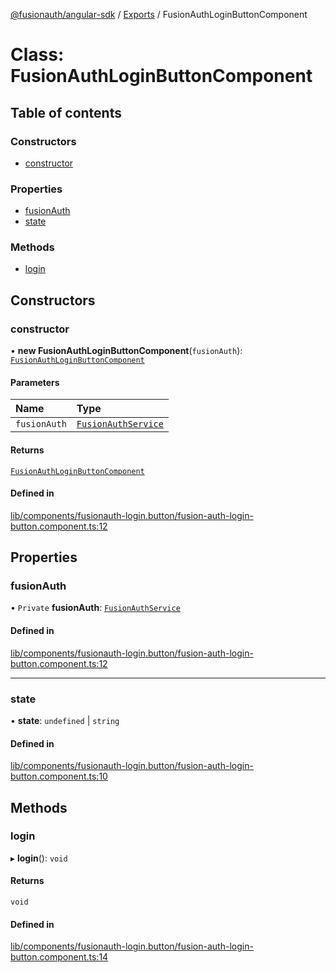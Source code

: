 [@fusionauth/angular-sdk](../README.md) / [Exports](../modules.md) / FusionAuthLoginButtonComponent

# Class: FusionAuthLoginButtonComponent

## Table of contents

### Constructors

- [constructor](FusionAuthLoginButtonComponent.md#constructor)

### Properties

- [fusionAuth](FusionAuthLoginButtonComponent.md#fusionauth)
- [state](FusionAuthLoginButtonComponent.md#state)

### Methods

- [login](FusionAuthLoginButtonComponent.md#login)

## Constructors

### constructor

• **new FusionAuthLoginButtonComponent**(`fusionAuth`): [`FusionAuthLoginButtonComponent`](FusionAuthLoginButtonComponent.md)

#### Parameters

| Name         | Type                                        |
| :----------- | :------------------------------------------ |
| `fusionAuth` | [`FusionAuthService`](FusionAuthService.md) |

#### Returns

[`FusionAuthLoginButtonComponent`](FusionAuthLoginButtonComponent.md)

#### Defined in

[lib/components/fusionauth-login.button/fusion-auth-login-button.component.ts:12](https://github.com/FusionAuth/fusionauth-javascript-sdk/blob/b45b804c41f7355ea2e848325d965c928cec7c86/packages/sdk-angular/projects/fusionauth-angular-sdk/src/lib/components/fusionauth-login.button/fusion-auth-login-button.component.ts#L12)

## Properties

### fusionAuth

• `Private` **fusionAuth**: [`FusionAuthService`](FusionAuthService.md)

#### Defined in

[lib/components/fusionauth-login.button/fusion-auth-login-button.component.ts:12](https://github.com/FusionAuth/fusionauth-javascript-sdk/blob/b45b804c41f7355ea2e848325d965c928cec7c86/packages/sdk-angular/projects/fusionauth-angular-sdk/src/lib/components/fusionauth-login.button/fusion-auth-login-button.component.ts#L12)

---

### state

• **state**: `undefined` \| `string`

#### Defined in

[lib/components/fusionauth-login.button/fusion-auth-login-button.component.ts:10](https://github.com/FusionAuth/fusionauth-javascript-sdk/blob/b45b804c41f7355ea2e848325d965c928cec7c86/packages/sdk-angular/projects/fusionauth-angular-sdk/src/lib/components/fusionauth-login.button/fusion-auth-login-button.component.ts#L10)

## Methods

### login

▸ **login**(): `void`

#### Returns

`void`

#### Defined in

[lib/components/fusionauth-login.button/fusion-auth-login-button.component.ts:14](https://github.com/FusionAuth/fusionauth-javascript-sdk/blob/b45b804c41f7355ea2e848325d965c928cec7c86/packages/sdk-angular/projects/fusionauth-angular-sdk/src/lib/components/fusionauth-login.button/fusion-auth-login-button.component.ts#L14)
